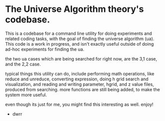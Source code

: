 # The Universe Algorithm theory's codebase.

This is a codebase for a command line utility for doing experiments and related coding tasks, with the goal of finding the universe algorithm (ua). This code is a work in progress, and isn't exactly useful outside of doing ad-hoc experiments for finding the ua.

the two ua cases which are being searched for right now, are the 3,1 case, and the 2,2 case. 

typical things this utility can do, include performing math operations, like reduce and unreduce, converting expression, doing h grid search and visualization, and reading and writing parameter, hgrid, and z value files, produced from searching. more functions are still being added, to make the system more useful.

even though its just for me, you might find this interesting as well. enjoy!

 - dwrr

